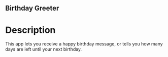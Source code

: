 ## Birthday Greeter

# Description

This app lets you receive a happy birthday message, or tells you how many days
are left until your next birthday. 
